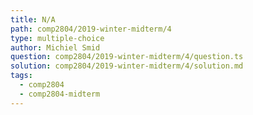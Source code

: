 ```yaml
---
title: N/A
path: comp2804/2019-winter-midterm/4
type: multiple-choice
author: Michiel Smid
question: comp2804/2019-winter-midterm/4/question.ts
solution: comp2804/2019-winter-midterm/4/solution.md
tags:
  - comp2804
  - comp2804-midterm
---
```

